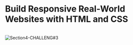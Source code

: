 # Build Responsive Real-World Websites with HTML and CSS
<br> ![Section4-CHALLENG#3](https://user-images.githubusercontent.com/61974319/193132202-3ce3ced4-1bb0-46d5-9360-f319596faa5f.png)
